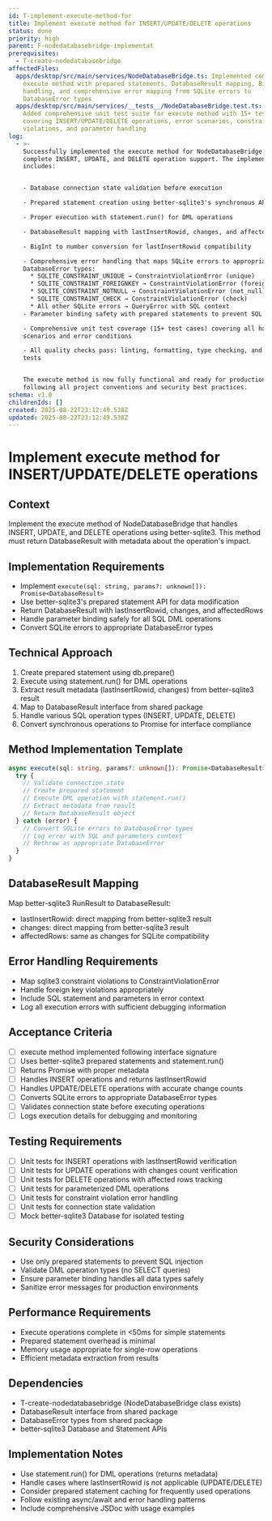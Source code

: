 ```yaml
---
id: T-implement-execute-method-for
title: Implement execute method for INSERT/UPDATE/DELETE operations
status: done
priority: high
parent: F-nodedatabasebridge-implementat
prerequisites:
  - T-create-nodedatabasebridge
affectedFiles:
  apps/desktop/src/main/services/NodeDatabaseBridge.ts: Implemented complete
    execute method with prepared statements, DatabaseResult mapping, BigInt
    handling, and comprehensive error mapping from SQLite errors to
    DatabaseError types
  apps/desktop/src/main/services/__tests__/NodeDatabaseBridge.test.ts:
    Added comprehensive unit test suite for execute method with 15+ test cases
    covering INSERT/UPDATE/DELETE operations, error scenarios, constraint
    violations, and parameter handling
log:
  - >-
    Successfully implemented the execute method for NodeDatabaseBridge with
    complete INSERT, UPDATE, and DELETE operation support. The implementation
    includes:


    - Database connection state validation before execution

    - Prepared statement creation using better-sqlite3's synchronous API

    - Proper execution with statement.run() for DML operations

    - DatabaseResult mapping with lastInsertRowid, changes, and affectedRows

    - BigInt to number conversion for lastInsertRowid compatibility

    - Comprehensive error handling that maps SQLite errors to appropriate
    DatabaseError types:
      * SQLITE_CONSTRAINT_UNIQUE → ConstraintViolationError (unique)
      * SQLITE_CONSTRAINT_FOREIGNKEY → ConstraintViolationError (foreign_key)
      * SQLITE_CONSTRAINT_NOTNULL → ConstraintViolationError (not_null)
      * SQLITE_CONSTRAINT_CHECK → ConstraintViolationError (check)
      * All other SQLite errors → QueryError with SQL context
    - Parameter binding safety with prepared statements to prevent SQL injection

    - Comprehensive unit test coverage (15+ test cases) covering all happy path
    scenarios and error conditions

    - All quality checks pass: linting, formatting, type checking, and unit
    tests


    The execute method is now fully functional and ready for production use,
    following all project conventions and security best practices.
schema: v1.0
childrenIds: []
created: 2025-08-22T23:12:49.538Z
updated: 2025-08-22T23:12:49.538Z
---
```


# Implement execute method for INSERT/UPDATE/DELETE operations

## Context

Implement the execute method of NodeDatabaseBridge that handles INSERT, UPDATE, and DELETE operations using better-sqlite3. This method must return DatabaseResult with metadata about the operation's impact.

## Implementation Requirements

- Implement `execute(sql: string, params?: unknown[]): Promise<DatabaseResult>`
- Use better-sqlite3's prepared statement API for data modification
- Return DatabaseResult with lastInsertRowid, changes, and affectedRows
- Handle parameter binding safely for all SQL DML operations
- Convert SQLite errors to appropriate DatabaseError types

## Technical Approach

1. Create prepared statement using db.prepare()
2. Execute using statement.run() for DML operations
3. Extract result metadata (lastInsertRowid, changes) from better-sqlite3 result
4. Map to DatabaseResult interface from shared package
5. Handle various SQL operation types (INSERT, UPDATE, DELETE)
6. Convert synchronous operations to Promise for interface compliance

## Method Implementation Template

```typescript
async execute(sql: string, params?: unknown[]): Promise<DatabaseResult> {
  try {
    // Validate connection state
    // Create prepared statement
    // Execute DML operation with statement.run()
    // Extract metadata from result
    // Return DatabaseResult object
  } catch (error) {
    // Convert SQLite errors to DatabaseError types
    // Log error with SQL and parameters context
    // Rethrow as appropriate DatabaseError
  }
}
```

## DatabaseResult Mapping

Map better-sqlite3 RunResult to DatabaseResult:

- lastInsertRowid: direct mapping from better-sqlite3 result
- changes: direct mapping from better-sqlite3 result
- affectedRows: same as changes for SQLite compatibility

## Error Handling Requirements

- Map sqlite3 constraint violations to ConstraintViolationError
- Handle foreign key violations appropriately
- Include SQL statement and parameters in error context
- Log all execution errors with sufficient debugging information

## Acceptance Criteria

- [ ] execute method implemented following interface signature
- [ ] Uses better-sqlite3 prepared statements and statement.run()
- [ ] Returns Promise<DatabaseResult> with proper metadata
- [ ] Handles INSERT operations and returns lastInsertRowid
- [ ] Handles UPDATE/DELETE operations with accurate change counts
- [ ] Converts SQLite errors to appropriate DatabaseError types
- [ ] Validates connection state before executing operations
- [ ] Logs execution details for debugging and monitoring

## Testing Requirements

- [ ] Unit tests for INSERT operations with lastInsertRowid verification
- [ ] Unit tests for UPDATE operations with changes count verification
- [ ] Unit tests for DELETE operations with affected rows tracking
- [ ] Unit tests for parameterized DML operations
- [ ] Unit tests for constraint violation error handling
- [ ] Unit tests for connection state validation
- [ ] Mock better-sqlite3 Database for isolated testing

## Security Considerations

- Use only prepared statements to prevent SQL injection
- Validate DML operation types (no SELECT queries)
- Ensure parameter binding handles all data types safely
- Sanitize error messages for production environments

## Performance Requirements

- Execute operations complete in <50ms for simple statements
- Prepared statement overhead is minimal
- Memory usage appropriate for single-row operations
- Efficient metadata extraction from results

## Dependencies

- T-create-nodedatabasebridge (NodeDatabaseBridge class exists)
- DatabaseResult interface from shared package
- DatabaseError types from shared package
- better-sqlite3 Database and Statement APIs

## Implementation Notes

- Use statement.run() for DML operations (returns metadata)
- Handle cases where lastInsertRowid is not applicable (UPDATE/DELETE)
- Consider prepared statement caching for frequently used operations
- Follow existing async/await and error handling patterns
- Include comprehensive JSDoc with usage examples
